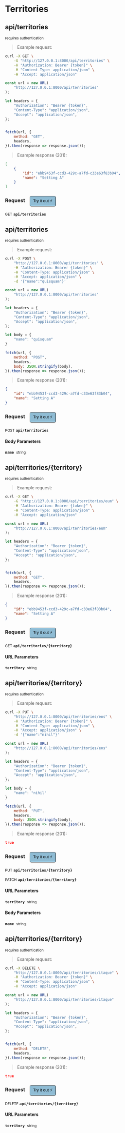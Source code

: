 # Territories


## api/territories

<small class="badge badge-darkred">requires authentication</small>



> Example request:

```bash
curl -X GET \
    -G "http://127.0.0.1:8000/api/territories" \
    -H "Authorization: Bearer {token}" \
    -H "Content-Type: application/json" \
    -H "Accept: application/json"
```

```javascript
const url = new URL(
    "http://127.0.0.1:8000/api/territories"
);

let headers = {
    "Authorization": "Bearer {token}",
    "Content-Type": "application/json",
    "Accept": "application/json",
};


fetch(url, {
    method: "GET",
    headers,
}).then(response => response.json());
```


> Example response (201):

```json
[
    {
        "id": "ebb9453f-ccd3-429c-a7fd-c33e63f83b04",
        "name": "Setting A"
    }
]
```
<div id="execution-results-GETapi-territories" hidden>
    <blockquote>Received response<span id="execution-response-status-GETapi-territories"></span>:</blockquote>
    <pre class="json"><code id="execution-response-content-GETapi-territories"></code></pre>
</div>
<div id="execution-error-GETapi-territories" hidden>
    <blockquote>Request failed with error:</blockquote>
    <pre><code id="execution-error-message-GETapi-territories"></code></pre>
</div>
<form id="form-GETapi-territories" data-method="GET" data-path="api/territories" data-authed="1" data-hasfiles="0" data-headers='{"Authorization":"Bearer {token}","Content-Type":"application\/json","Accept":"application\/json"}' onsubmit="event.preventDefault(); executeTryOut('GETapi-territories', this);">
<h3>
    Request&nbsp;&nbsp;&nbsp;
        <button type="button" style="background-color: #8fbcd4; padding: 5px 10px; border-radius: 5px; border-width: thin;" id="btn-tryout-GETapi-territories" onclick="tryItOut('GETapi-territories');">Try it out ⚡</button>
    <button type="button" style="background-color: #c97a7e; padding: 5px 10px; border-radius: 5px; border-width: thin;" id="btn-canceltryout-GETapi-territories" onclick="cancelTryOut('GETapi-territories');" hidden>Cancel</button>&nbsp;&nbsp;
    <button type="submit" style="background-color: #6ac174; padding: 5px 10px; border-radius: 5px; border-width: thin;" id="btn-executetryout-GETapi-territories" hidden>Send Request 💥</button>
    </h3>
<p>
<small class="badge badge-green">GET</small>
 <b><code>api/territories</code></b>
</p>
<p>
<label id="auth-GETapi-territories" hidden>Authorization header: <b><code>Bearer </code></b><input type="text" name="Authorization" data-prefix="Bearer " data-endpoint="GETapi-territories" data-component="header"></label>
</p>
</form>


## api/territories

<small class="badge badge-darkred">requires authentication</small>



> Example request:

```bash
curl -X POST \
    "http://127.0.0.1:8000/api/territories" \
    -H "Authorization: Bearer {token}" \
    -H "Content-Type: application/json" \
    -H "Accept: application/json" \
    -d '{"name":"quisquam"}'

```

```javascript
const url = new URL(
    "http://127.0.0.1:8000/api/territories"
);

let headers = {
    "Authorization": "Bearer {token}",
    "Content-Type": "application/json",
    "Accept": "application/json",
};

let body = {
    "name": "quisquam"
}

fetch(url, {
    method: "POST",
    headers,
    body: JSON.stringify(body),
}).then(response => response.json());
```


> Example response (201):

```json
{
    "id": "ebb9453f-ccd3-429c-a7fd-c33e63f83b04",
    "name": "Setting A"
}
```
<div id="execution-results-POSTapi-territories" hidden>
    <blockquote>Received response<span id="execution-response-status-POSTapi-territories"></span>:</blockquote>
    <pre class="json"><code id="execution-response-content-POSTapi-territories"></code></pre>
</div>
<div id="execution-error-POSTapi-territories" hidden>
    <blockquote>Request failed with error:</blockquote>
    <pre><code id="execution-error-message-POSTapi-territories"></code></pre>
</div>
<form id="form-POSTapi-territories" data-method="POST" data-path="api/territories" data-authed="1" data-hasfiles="0" data-headers='{"Authorization":"Bearer {token}","Content-Type":"application\/json","Accept":"application\/json"}' onsubmit="event.preventDefault(); executeTryOut('POSTapi-territories', this);">
<h3>
    Request&nbsp;&nbsp;&nbsp;
        <button type="button" style="background-color: #8fbcd4; padding: 5px 10px; border-radius: 5px; border-width: thin;" id="btn-tryout-POSTapi-territories" onclick="tryItOut('POSTapi-territories');">Try it out ⚡</button>
    <button type="button" style="background-color: #c97a7e; padding: 5px 10px; border-radius: 5px; border-width: thin;" id="btn-canceltryout-POSTapi-territories" onclick="cancelTryOut('POSTapi-territories');" hidden>Cancel</button>&nbsp;&nbsp;
    <button type="submit" style="background-color: #6ac174; padding: 5px 10px; border-radius: 5px; border-width: thin;" id="btn-executetryout-POSTapi-territories" hidden>Send Request 💥</button>
    </h3>
<p>
<small class="badge badge-black">POST</small>
 <b><code>api/territories</code></b>
</p>
<p>
<label id="auth-POSTapi-territories" hidden>Authorization header: <b><code>Bearer </code></b><input type="text" name="Authorization" data-prefix="Bearer " data-endpoint="POSTapi-territories" data-component="header"></label>
</p>
<h4 class="fancy-heading-panel"><b>Body Parameters</b></h4>
<p>
<b><code>name</code></b>&nbsp;&nbsp;<small>string</small>  &nbsp;
<input type="text" name="name" data-endpoint="POSTapi-territories" data-component="body" required  hidden>
<br>

</p>

</form>


## api/territories/{territory}

<small class="badge badge-darkred">requires authentication</small>



> Example request:

```bash
curl -X GET \
    -G "http://127.0.0.1:8000/api/territories/eum" \
    -H "Authorization: Bearer {token}" \
    -H "Content-Type: application/json" \
    -H "Accept: application/json"
```

```javascript
const url = new URL(
    "http://127.0.0.1:8000/api/territories/eum"
);

let headers = {
    "Authorization": "Bearer {token}",
    "Content-Type": "application/json",
    "Accept": "application/json",
};


fetch(url, {
    method: "GET",
    headers,
}).then(response => response.json());
```


> Example response (201):

```json
{
    "id": "ebb9453f-ccd3-429c-a7fd-c33e63f83b04",
    "name": "Setting A"
}
```
<div id="execution-results-GETapi-territories--territory-" hidden>
    <blockquote>Received response<span id="execution-response-status-GETapi-territories--territory-"></span>:</blockquote>
    <pre class="json"><code id="execution-response-content-GETapi-territories--territory-"></code></pre>
</div>
<div id="execution-error-GETapi-territories--territory-" hidden>
    <blockquote>Request failed with error:</blockquote>
    <pre><code id="execution-error-message-GETapi-territories--territory-"></code></pre>
</div>
<form id="form-GETapi-territories--territory-" data-method="GET" data-path="api/territories/{territory}" data-authed="1" data-hasfiles="0" data-headers='{"Authorization":"Bearer {token}","Content-Type":"application\/json","Accept":"application\/json"}' onsubmit="event.preventDefault(); executeTryOut('GETapi-territories--territory-', this);">
<h3>
    Request&nbsp;&nbsp;&nbsp;
        <button type="button" style="background-color: #8fbcd4; padding: 5px 10px; border-radius: 5px; border-width: thin;" id="btn-tryout-GETapi-territories--territory-" onclick="tryItOut('GETapi-territories--territory-');">Try it out ⚡</button>
    <button type="button" style="background-color: #c97a7e; padding: 5px 10px; border-radius: 5px; border-width: thin;" id="btn-canceltryout-GETapi-territories--territory-" onclick="cancelTryOut('GETapi-territories--territory-');" hidden>Cancel</button>&nbsp;&nbsp;
    <button type="submit" style="background-color: #6ac174; padding: 5px 10px; border-radius: 5px; border-width: thin;" id="btn-executetryout-GETapi-territories--territory-" hidden>Send Request 💥</button>
    </h3>
<p>
<small class="badge badge-green">GET</small>
 <b><code>api/territories/{territory}</code></b>
</p>
<p>
<label id="auth-GETapi-territories--territory-" hidden>Authorization header: <b><code>Bearer </code></b><input type="text" name="Authorization" data-prefix="Bearer " data-endpoint="GETapi-territories--territory-" data-component="header"></label>
</p>
<h4 class="fancy-heading-panel"><b>URL Parameters</b></h4>
<p>
<b><code>territory</code></b>&nbsp;&nbsp;<small>string</small>  &nbsp;
<input type="text" name="territory" data-endpoint="GETapi-territories--territory-" data-component="url" required  hidden>
<br>

</p>
</form>


## api/territories/{territory}

<small class="badge badge-darkred">requires authentication</small>



> Example request:

```bash
curl -X PUT \
    "http://127.0.0.1:8000/api/territories/eos" \
    -H "Authorization: Bearer {token}" \
    -H "Content-Type: application/json" \
    -H "Accept: application/json" \
    -d '{"name":"nihil"}'

```

```javascript
const url = new URL(
    "http://127.0.0.1:8000/api/territories/eos"
);

let headers = {
    "Authorization": "Bearer {token}",
    "Content-Type": "application/json",
    "Accept": "application/json",
};

let body = {
    "name": "nihil"
}

fetch(url, {
    method: "PUT",
    headers,
    body: JSON.stringify(body),
}).then(response => response.json());
```


> Example response (201):

```json
true
```
<div id="execution-results-PUTapi-territories--territory-" hidden>
    <blockquote>Received response<span id="execution-response-status-PUTapi-territories--territory-"></span>:</blockquote>
    <pre class="json"><code id="execution-response-content-PUTapi-territories--territory-"></code></pre>
</div>
<div id="execution-error-PUTapi-territories--territory-" hidden>
    <blockquote>Request failed with error:</blockquote>
    <pre><code id="execution-error-message-PUTapi-territories--territory-"></code></pre>
</div>
<form id="form-PUTapi-territories--territory-" data-method="PUT" data-path="api/territories/{territory}" data-authed="1" data-hasfiles="0" data-headers='{"Authorization":"Bearer {token}","Content-Type":"application\/json","Accept":"application\/json"}' onsubmit="event.preventDefault(); executeTryOut('PUTapi-territories--territory-', this);">
<h3>
    Request&nbsp;&nbsp;&nbsp;
        <button type="button" style="background-color: #8fbcd4; padding: 5px 10px; border-radius: 5px; border-width: thin;" id="btn-tryout-PUTapi-territories--territory-" onclick="tryItOut('PUTapi-territories--territory-');">Try it out ⚡</button>
    <button type="button" style="background-color: #c97a7e; padding: 5px 10px; border-radius: 5px; border-width: thin;" id="btn-canceltryout-PUTapi-territories--territory-" onclick="cancelTryOut('PUTapi-territories--territory-');" hidden>Cancel</button>&nbsp;&nbsp;
    <button type="submit" style="background-color: #6ac174; padding: 5px 10px; border-radius: 5px; border-width: thin;" id="btn-executetryout-PUTapi-territories--territory-" hidden>Send Request 💥</button>
    </h3>
<p>
<small class="badge badge-darkblue">PUT</small>
 <b><code>api/territories/{territory}</code></b>
</p>
<p>
<small class="badge badge-purple">PATCH</small>
 <b><code>api/territories/{territory}</code></b>
</p>
<p>
<label id="auth-PUTapi-territories--territory-" hidden>Authorization header: <b><code>Bearer </code></b><input type="text" name="Authorization" data-prefix="Bearer " data-endpoint="PUTapi-territories--territory-" data-component="header"></label>
</p>
<h4 class="fancy-heading-panel"><b>URL Parameters</b></h4>
<p>
<b><code>territory</code></b>&nbsp;&nbsp;<small>string</small>  &nbsp;
<input type="text" name="territory" data-endpoint="PUTapi-territories--territory-" data-component="url" required  hidden>
<br>

</p>
<h4 class="fancy-heading-panel"><b>Body Parameters</b></h4>
<p>
<b><code>name</code></b>&nbsp;&nbsp;<small>string</small>  &nbsp;
<input type="text" name="name" data-endpoint="PUTapi-territories--territory-" data-component="body" required  hidden>
<br>

</p>

</form>


## api/territories/{territory}

<small class="badge badge-darkred">requires authentication</small>



> Example request:

```bash
curl -X DELETE \
    "http://127.0.0.1:8000/api/territories/itaque" \
    -H "Authorization: Bearer {token}" \
    -H "Content-Type: application/json" \
    -H "Accept: application/json"
```

```javascript
const url = new URL(
    "http://127.0.0.1:8000/api/territories/itaque"
);

let headers = {
    "Authorization": "Bearer {token}",
    "Content-Type": "application/json",
    "Accept": "application/json",
};


fetch(url, {
    method: "DELETE",
    headers,
}).then(response => response.json());
```


> Example response (201):

```json
true
```
<div id="execution-results-DELETEapi-territories--territory-" hidden>
    <blockquote>Received response<span id="execution-response-status-DELETEapi-territories--territory-"></span>:</blockquote>
    <pre class="json"><code id="execution-response-content-DELETEapi-territories--territory-"></code></pre>
</div>
<div id="execution-error-DELETEapi-territories--territory-" hidden>
    <blockquote>Request failed with error:</blockquote>
    <pre><code id="execution-error-message-DELETEapi-territories--territory-"></code></pre>
</div>
<form id="form-DELETEapi-territories--territory-" data-method="DELETE" data-path="api/territories/{territory}" data-authed="1" data-hasfiles="0" data-headers='{"Authorization":"Bearer {token}","Content-Type":"application\/json","Accept":"application\/json"}' onsubmit="event.preventDefault(); executeTryOut('DELETEapi-territories--territory-', this);">
<h3>
    Request&nbsp;&nbsp;&nbsp;
        <button type="button" style="background-color: #8fbcd4; padding: 5px 10px; border-radius: 5px; border-width: thin;" id="btn-tryout-DELETEapi-territories--territory-" onclick="tryItOut('DELETEapi-territories--territory-');">Try it out ⚡</button>
    <button type="button" style="background-color: #c97a7e; padding: 5px 10px; border-radius: 5px; border-width: thin;" id="btn-canceltryout-DELETEapi-territories--territory-" onclick="cancelTryOut('DELETEapi-territories--territory-');" hidden>Cancel</button>&nbsp;&nbsp;
    <button type="submit" style="background-color: #6ac174; padding: 5px 10px; border-radius: 5px; border-width: thin;" id="btn-executetryout-DELETEapi-territories--territory-" hidden>Send Request 💥</button>
    </h3>
<p>
<small class="badge badge-red">DELETE</small>
 <b><code>api/territories/{territory}</code></b>
</p>
<p>
<label id="auth-DELETEapi-territories--territory-" hidden>Authorization header: <b><code>Bearer </code></b><input type="text" name="Authorization" data-prefix="Bearer " data-endpoint="DELETEapi-territories--territory-" data-component="header"></label>
</p>
<h4 class="fancy-heading-panel"><b>URL Parameters</b></h4>
<p>
<b><code>territory</code></b>&nbsp;&nbsp;<small>string</small>  &nbsp;
<input type="text" name="territory" data-endpoint="DELETEapi-territories--territory-" data-component="url" required  hidden>
<br>

</p>
</form>



